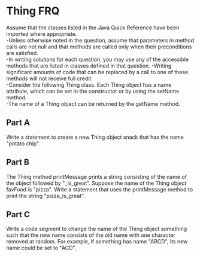 # Thing FRQ

Assume that the classes listed in the Java Quick Reference have been imported where appropriate.  
-Unless otherwise noted in the question, assume that parameters in method calls are not null and that methods are called only when their preconditions are satisfied.  
-In writing solutions for each question, you may use any of the accessible methods that are listed  in classes defined in that question. 
-Writing significant amounts of code that can be replaced by a call to one of these methods will not receive full credit.  
-Consider the following Thing class. Each Thing object has a name attribute, which can be set in the constructor or by using the setName method.   
-The name of a Thing object can be returned by the getName method.  


## Part A
Write a statement to create a new Thing object snack that has the name "potato chip".

## Part B
The Thing method printMessage prints a string consisting of the name of the object followed by "_is_great".
Suppose the name of the Thing object favFood is "pizza". 
Write a statement that uses the printMessage method to print the string "pizza_is_great".

## Part C
Write a code segment to change the name of the Thing object something such that the new name consists of the old name with one character removed at random. 
For example, if something has name "ABCD", its new name could be set to "ACD".

    

